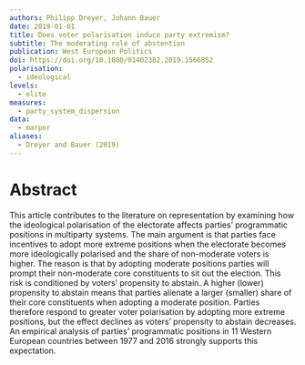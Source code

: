 ```yaml
---
authors: Philipp Dreyer, Johann Bauer
date: 2019-01-01
title: Does voter polarisation induce party extremism?
subtitle: The moderating role of abstention
publication: West European Politics
doi: https://doi.org/10.1080/01402382.2019.1566852
polarisation:
  - ideological
levels:
  - elite
measures:
  - party_system_dispersion
data:
  - marpor
aliases:
  - Dreyer and Bauer (2019)
---
```

# Abstract
This article contributes to the literature on representation by examining how the ideological polarisation of the electorate affects parties’ programmatic positions in multiparty systems. The main argument is that parties face incentives to adopt more extreme positions when the electorate becomes more ideologically polarised and the share of non-moderate voters is higher. The reason is that by adopting moderate positions parties will prompt their non-moderate core constituents to sit out the election. This risk is conditioned by voters’ propensity to abstain. A higher (lower) propensity to abstain means that parties alienate a larger (smaller) share of their core constituents when adopting a moderate position. Parties therefore respond to greater voter polarisation by adopting more extreme positions, but the effect declines as voters’ propensity to abstain decreases. An empirical analysis of parties’ programmatic positions in 11 Western European countries between 1977 and 2016 strongly supports this expectation.